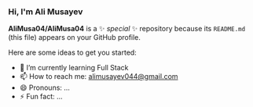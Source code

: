 ### Hi, l'm Ali Musayev 


**AliMusa04/AliMusa04** is a ✨ _special_ ✨ repository because its `README.md` (this file) appears on your GitHub profile.

Here are some ideas to get you started:
 
- 🌱 I’m currently learning Full Stack 
- 📫 How to reach me: alimusayev044@gmail.com 
- 😄 Pronouns: ...
- ⚡ Fun fact: ...

